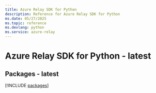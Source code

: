 ```yaml
---
title: Azure Relay SDK for Python
description: Reference for Azure Relay SDK for Python
ms.date: 05/27/2025
ms.topic: reference
ms.devlang: python
ms.service: azure-relay
---
```

# Azure Relay SDK for Python - latest
## Packages - latest
[!INCLUDE [packages](relay-index.md)]